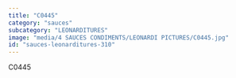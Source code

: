 ```yaml
---
title: "C0445"
category: "sauces"
subcategory: "LEONARDITURES"
image: "media/4 SAUCES CONDIMENTS/LEONARDI PICTURES/C0445.jpg"
id: "sauces-leonarditures-310"
---
```


C0445
